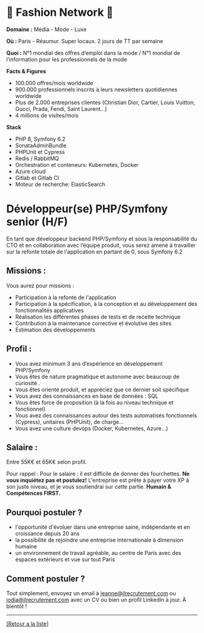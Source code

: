 # 👚 Fashion Network 👚

**Domaine :** Média - Mode - Luxe 

**Où :** Paris - Réaumur. Super locaux. 2 jours de TT par semaine

**Quoi :** N°1 mondial des offres d’emploi dans la mode / N°1 mondial de l’information pour les professionnels de la mode

**Facts & Figures**

* 100.000 offres/mois worldwide
* 900.000 professionnels inscrits à leurs newsletters quotidiennes worldwide
* Plus de 2.000 entreprises clientes (Christian Dior, Cartier, Louis Vuitton, Gucci, Prada, Fendi, Saint Laurent...)
* 4 millions de visites/mois

**Stack**

* PHP 8, Symfony 6.2
* SonataAdminBundle
* PHPUnit et Cypress
* Redis / RabbitMQ
* Orchestration et conteneurs: Kubernetes, Docker
* Azure cloud
* Gitlab et Gitlab CI
* Moteur de recherche: ElasticSearch


# Développeur(se) PHP/Symfony senior (H/F)

En tant que développeur backend PHP/Symfony et sous la responsabilité du CTO et en collaboration avec l’équipe produit, vous serez amené à travailler sur la refonte totale de l'application en partant de 0, sous Symfony 6.2

## Missions :

Vous aurez pour missions : 

* Participation à la refonte de l'application 
* Participation à la spécification, à la conception et au développement des fonctionnalités applicatives
* Réalisation les différentes phases de tests et de recette technique 
* Contribution à la maintenance corrective et évolutive des sites
* Estimation des développements

## Profil :

* Vous avez minimum 3 ans d’expérience en développement PHP/Symfony
* Vous êtes de nature pragmatique et autonome avec beaucoup de curiosité . 
* Vous êtes orienté produit, et appréciez que ce dernier soit spécifique
* Vous avez des connaissances en base de données : SQL
* Vous êtes force de proposition (à la fois au niveau technique et fonctionnel) 
* Vous avez des connaissances autour des tests automatisés fonctionnels (Cypress), unitaires (PHPUnit), de charge… 
* Vous avez une culture devops (Docker, Kubernetes, Azure…)

## Salaire :

Entre 55K€ et 65K€ selon profil.

Pour rappel : Pour le salaire : il est difficile de donner des fourchettes. **Ne vous inquiétez pas et postulez!** L'entreprise est prête à payer votre XP à son juste niveau, et je vous soutiendrai sur cette partie. **Humain & Compétences FIRST.**

## Pourquoi postuler ?

* l'opportunité d'évoluer dans une entreprise saine, indépendante et en croissance depuis 20 ans
* la possibilité de rejoindre une entreprise internationale à dimension humaine
* un environnement de travail agréable, au centre de Paris avec des espaces extérieurs et vue sur tout Paris

## Comment postuler ?

Tout simplement, envoyez un email à jeanne@jlrecrutement.com ou jodia@jlrecrutement.com
avec un CV ou bien un profil LinkedIn à jour.
À bientôt !


----
<a href="https://github.com/jlondiche/job-board-php/blob/master/README.md">[Retour a la liste]</a>